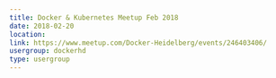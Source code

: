 ```yaml
---
title: Docker & Kubernetes Meetup Feb 2018
date: 2018-02-20
location: 
link: https://www.meetup.com/Docker-Heidelberg/events/246403406/
usergroup: dockerhd
type: usergroup
---
```

